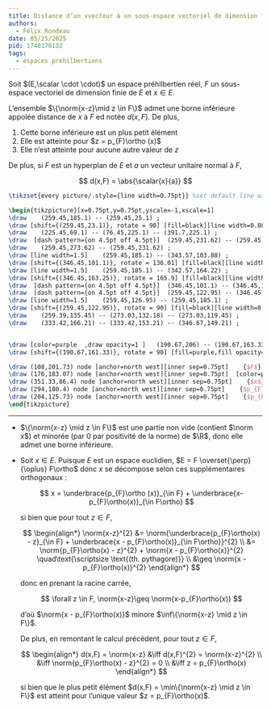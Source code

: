 ```yaml
---
title: Distance d’un vvecteur à un sous-espace vectoriel de dimension finie
authors:
  - Félix Rondeau
date: 05/25/2025
pid: 1748178132
tags:
  - espaces préhilbertiens
---
```


Soit $(E,\scalar \cdot \cdot)$ un espace préhilbertien réel, $F$ un sous-espace vectoriel de dimension finie de $E$ et $x \in E$.

L’ensemble $\{\norm{x-z}\mid z \in F\}$ admet une borne inférieure appolée distance de $x$ à $F$ ed notée $d(x,F)$. De plus,

1. Cette borne inférieure est un plus petit élément
2. Elle est atteinte pour $z = p_{F}\ortho (x)$
3. Elle n’est atteinte pour aucune autre valeur de $z$

De plus, si $F$ est un hyperplan de $E$ et $a$ un vecteur unitaire normal à $F$,

$$
    d(x,F) = \abs{\scalar{x}{a}}
$$

```tikz
\tikzset{every picture/.style={line width=0.75pt}} %set default line width to 0.75pt

\begin{tikzpicture}[x=0.75pt,y=0.75pt,yscale=-1,xscale=1]
\draw    (259.45,185.1) -- (259.45,25.1) ;
\draw [shift={(259.45,23.1)}, rotate = 90] [fill=black][line width=0.08]  [draw opacity=0] (12,-3) -- (0,0) -- (12,3) -- cycle    ;
\draw    (225.45,69.1) -- (76.45,225.1) -- (391.7,225.1) ;
\draw  [dash pattern={on 4.5pt off 4.5pt}]  (259.45,231.62) -- (259.45,185.1) ;
\draw    (259.45,273.62) -- (259.45,231.62) ;
\draw [line width=1.5]    (259.45,185.1) -- (343.57,103.88) ;
\draw [shift={(346.45,101.1)}, rotate = 136.01] [fill=black][line width=0.08]  [draw opacity=0] (15.6,-3.9) -- (0,0) -- (15.6,3.9) -- cycle    ;
\draw [line width=1.5]    (259.45,185.1) -- (342.57,164.22) ;
\draw [shift={(346.45,163.25)}, rotate = 165.9] [fill=black][line width=0.08]  [draw opacity=0] (15.6,-3.9) -- (0,0) -- (15.6,3.9) -- cycle    ;
\draw  [dash pattern={on 4.5pt off 4.5pt}]  (346.45,101.1) -- (346.45,163.25) ;
\draw  [dash pattern={on 4.5pt off 4.5pt}]  (259.45,122.95) -- (346.45,101.1) ;
\draw [line width=1.5]    (259.45,126.95) -- (259.45,185.1) ;
\draw [shift={(259.45,122.95)}, rotate = 90] [fill=black][line width=0.08]  [draw opacity=0] (15.6,-3.9) -- (0,0) -- (15.6,3.9) -- cycle    ;
\draw    (259.39,135.45) -- (273.03,132.18) -- (273.03,119.45) ;
\draw    (333.42,166.21) -- (333.42,153.21) -- (346.67,149.21) ;


\draw [color=purple  ,draw opacity=1 ]   (190.67,206) -- (190.67,163.33) ;
\draw [shift={(190.67,161.33)}, rotate = 90] [fill=purple,fill opacity=1 ][line width=0.08]  [draw opacity=0] (12,-3) -- (0,0) -- (12,3) -- cycle    ;

\draw (108,201.73) node [anchor=north west][inner sep=0.75pt]    {$F$};
\draw (176,183.07) node [anchor=north west][inner sep=0.75pt]  [color=purple  ,opacity=1 ]  {$a$};
\draw (351.33,86.4) node [anchor=north west][inner sep=0.75pt]    {$x$};
\draw (294,180.4) node [anchor=north west][inner sep=0.75pt]    {$p_{F}^{\perp }( x)$};
\draw (204,125.73) node [anchor=north west][inner sep=0.75pt]    {$p_{F^{\perp }}^{\perp }( x)$};
\end{tikzpicture}
```

---

- $\{\norm{x-z} \mid z \in F\}$ est une partie non vide (contient $\norm x$) et minorée (par 0 par positivité de la norme) de $\R$, donc elle admet une borne inférieure.
- Soit $x \in E$. Puisque $E$ est un espace euclidien, $E = F \overset{\perp}{\oplus} F\ortho$ donc $x$ se décompose selon ces supplémentaires orthogonaux :

  $$
      x = \underbrace{p_{F}\ortho (x)}_{\in F} + \underbrace{x-p_{F}\ortho(x)}_{\in F\ortho}
  $$

  si bien que pour tout $z \in F$,

  $$
      \begin{align*}
          \norm{x-z}^{2} &= \norm{\underbrace{p_{F}\ortho(x) - z}_{\in F} + \underbrace{x - p_{F}\ortho(x)}_{\in F\ortho}}^{2} \\
  &= \norm{p_{F}\ortho(x) - z}^{2} + \norm{x - p_{F}\ortho(x)}^{2} \quad\text{\scriptsize \text{(th. pythagore)}}  \\
  &\geq \norm{x - p_{F}\ortho(x)}^{2}
      \end{align*}
  $$

  donc en prenant la racine carrée,

  $$
      \forall z \in F, \norm{x-z}\geq \norm{x-p_{F}\ortho(x)}
  $$

  d’où $\norm{x - p_{F}\ortho(x)}$ minore $\inf\{\norm{x-z} \mid z \in F\}$.

  De plus, en remontant le calcul précédent, pour tout $z \in F$,

  $$
  \begin{align*}
      d(x,F) = \norm{x-z} &\iff d(x,F)^{2} = \norm{x-z}^{2} \\
  &\iff \norm{p_{F}\ortho(x) - z}^{2} = 0 \\
  &\iff z = p_{F}\ortho(x)
  \end{align*}
  $$

  si bien que le plus petit élément $d(x,F) = \min\{\norm{x-z} \mid z \in F\}$ est atteint pour l’unique valeur $z = p_{F}\ortho(x)$.

